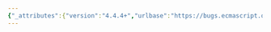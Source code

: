 ```yaml
---
{"_attributes":{"version":"4.4.4+","urlbase":"https://bugs.ecmascript.org/","maintainer":"dherman@mozilla.com"},"bug":{"bug_id":188,"creation_ts":"2011-08-02 12:14:00 -0700","short_desc":"15.10.6.2: missing right brackets","delta_ts":"2011-08-30 11:31:51 -0700","product":"Draft for 6th Edition","component":"editorial issue","version":"Rev 2: July 25, 2011 Draft","rep_platform":"All","op_sys":"All","bug_status":"RESOLVED","resolution":"FIXED","priority":"Normal","bug_severity":"minor","blocked":204,"everconfirmed":true,"reporter":{"uid":"jmdyck","name":"Michael Dyck"},"assigned_to":{"uid":"allen","name":"Allen Wirfs-Brock"},"long_desc":[{"commentid":411,"comment_count":0,"who":{"uid":"jmdyck","name":"Michael Dyck"},"bug_when":"2011-08-02 12:14:35 -0700","thetext":"15.10.6.2 RegExp.prototype.exec(string)\n\nSteps 15, 16, 19, 20.b have:\n    [[Writable]:\n\nFor each, insert the missing \"]\"."},{"commentid":439,"comment_count":1,"who":{"uid":"allen","name":"Allen Wirfs-Brock"},"bug_when":"2011-08-30 11:31:51 -0700","thetext":"corrected in working draft"}]}}
---
```

